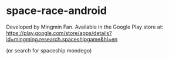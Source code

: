 space-race-android
==================

Developed by Mingmin Fan.
Available in the Google Play store at:
https://play.google.com/store/apps/details?id=mingming.research.spaceshipgame&hl=en

(or search for spaceship mondego)

